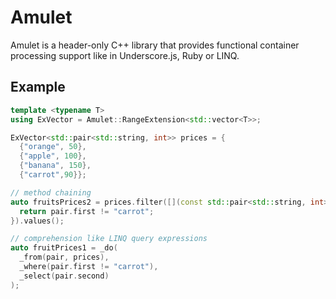 Amulet
======

Amulet is a header-only C++ library that provides functional container processing support like in Underscore.js, Ruby or LINQ.

## Example

```cpp
template <typename T>
using ExVector = Amulet::RangeExtension<std::vector<T>>;

ExVector<std::pair<std::string, int>> prices = {
  {"orange", 50},
  {"apple", 100},
  {"banana", 150},
  {"carrot",90}};

// method chaining
auto fruitsPrices2 = prices.filter([](const std::pair<std::string, int> &pair){
  return pair.first != "carrot";
}).values();

// comprehension like LINQ query expressions
auto fruitPrices1 = _do(
  _from(pair, prices),
  _where(pair.first != "carrot"),
  _select(pair.second)
);
```


